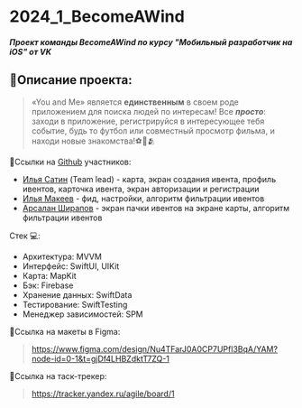 # 2024_1_BecomeAWind
##### Проект команды BecomeAWind по курсу "Мобильный разработчик на iOS" от VK
## 💬Описание проекта:
>«You and Me» является **единственным** в своем роде 
приложением для поиска людей по интересам! Все ***просто***: заходи в приложение, регистрируйся в интересующее тебя событие, будь то футбол или совместный просмотр фильма, и находи новые знакомства!⚽🏓🫂

🔗Ссылки на [Github](https://github.com) участников:
* [Илья Сатин](https://github.com/ilyansky) (Team lead) - карта, экран создания ивента, профиль ивентов, карточка ивента, экран авторизации и регистрации
* [Илья Макеев](https://github.com/ilyamakeev12) - фид, настройки, алгоритм фильтрации ивентов
* [Арсалан Ширапов](https://github.com/arsikbarsik123) - экран пачки ивентов на экране карты, алгоритм фильтрации ивентов

Стек 💻: 
* Архитектура: MVVM
* Интерфейс: SwiftUI, UIKit
* Карта: MapKit
* Бэк: Firebase 
* Хранение данных: SwiftData 
* Тестирование: SwiftTesting
* Менеджер зависимостей: SPM

🎨Ссылка на макеты в Figma:
>https://www.figma.com/design/Nu4TFarJ0A0CP7UPfl3BqA/YAM?node-id=0-1&t=gjDf4LHBZdktT7ZQ-1

📌Ссылка на таск-трекер:
>https://tracker.yandex.ru/agile/board/1

